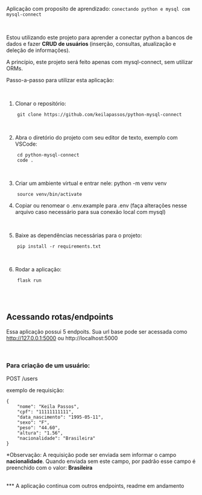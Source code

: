 Aplicação com proposito de aprendizado: 
 ``` conectando python e mysql com mysql-connect ``` 

<br>

Estou utilizando este projeto para aprender a conectar python a bancos de dados e fazer <strong>CRUD de usuários </strong> (inserção, consultas, atualização e deleção de informações).

A princípio, este projeto será feito apenas com mysql-connect, sem utilizar ORMs.

Passo-a-passo para utilizar esta aplicação:

<br>

1. Clonar o repositório:

```
    git clone https://github.com/keilapassos/python-mysql-connect
```

<br>

2. Abra o diretório do projeto com seu editor de texto, exemplo com VSCode:
```
    cd python-mysql-connect
    code .
```

<br>

3. Criar um ambiente virtual e entrar nele:
    python -m venv venv

```
    source venv/bin/activate
```

4. Copiar ou renomear o .env.example para .env (faça alterações nesse arquivo caso necessário para sua conexão local com mysql)

<br>

5. Baixe as dependências necessárias para o projeto:
```
    pip install -r requirements.txt
```

<br>

6. Rodar a aplicação:
```
    flask run
```

<br><br>

## Acessando rotas/endpoints

Essa aplicação possui 5 endpoits. Sua url base pode ser acessada como http://127.0.0.1:5000 ou http://localhost:5000

<br>

### Para criação de um usuário: 
POST /users

exemplo de requisição:

```
{
    "nome": "Keila Passos",
    "cpf": "11111111111",
    "data_nascimento": "1995-05-11",
    "sexo": "F",
    "peso": "44.60",
    "altura": "1.56",
    "nacionalidade": "Brasileira"
}
```

*Observação: A requisição pode ser enviada sem informar o campo <b>nacionalidade</b>. Quando enviada sem este campo, por padrão esse campo é preenchido com o valor: <b>Brasileira</b>

<br>
*** A aplicação continua com outros endpoints, readme em andamento



